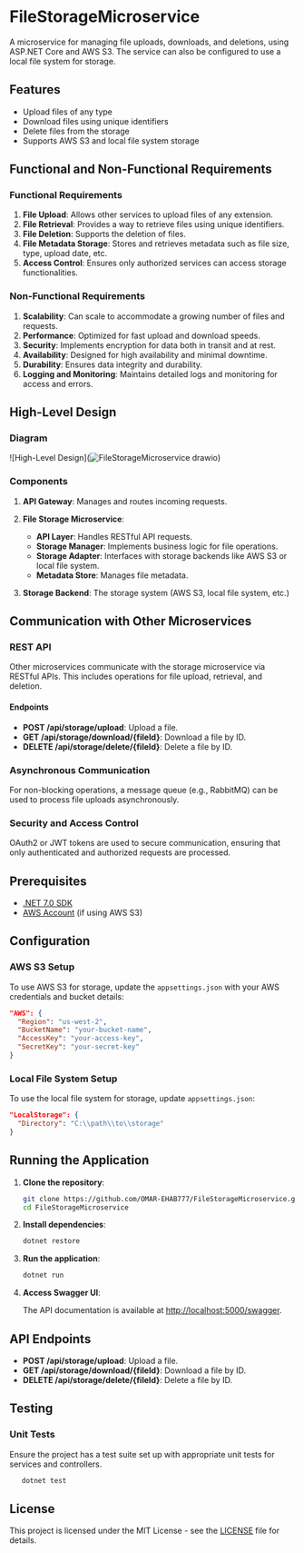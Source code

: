 
# FileStorageMicroservice

A microservice for managing file uploads, downloads, and deletions, using ASP.NET Core and AWS S3. The service can also be configured to use a local file system for storage.

## Features

- Upload files of any type
- Download files using unique identifiers
- Delete files from the storage
- Supports AWS S3 and local file system storage

## Functional and Non-Functional Requirements

### Functional Requirements
1. **File Upload**: Allows other services to upload files of any extension.
2. **File Retrieval**: Provides a way to retrieve files using unique identifiers.
3. **File Deletion**: Supports the deletion of files.
4. **File Metadata Storage**: Stores and retrieves metadata such as file size, type, upload date, etc.
5. **Access Control**: Ensures only authorized services can access storage functionalities.

### Non-Functional Requirements
1. **Scalability**: Can scale to accommodate a growing number of files and requests.
2. **Performance**: Optimized for fast upload and download speeds.
3. **Security**: Implements encryption for data both in transit and at rest.
4. **Availability**: Designed for high availability and minimal downtime.
5. **Durability**: Ensures data integrity and durability.
6. **Logging and Monitoring**: Maintains detailed logs and monitoring for access and errors.

## High-Level Design

### Diagram

![High-Level Design](![FileStorageMicroservice drawio](https://github.com/user-attachments/assets/dc633d81-131c-44fe-8e07-f6dc29483bdf))


### Components
1. **API Gateway**: Manages and routes incoming requests.
2. **File Storage Microservice**:
   - **API Layer**: Handles RESTful API requests.
   - **Storage Manager**: Implements business logic for file operations.
   - **Storage Adapter**: Interfaces with storage backends like AWS S3 or local file system.
   - **Metadata Store**: Manages file metadata.

3. **Storage Backend**: The storage system (AWS S3, local file system, etc.)

## Communication with Other Microservices

### REST API
Other microservices communicate with the storage microservice via RESTful APIs. This includes operations for file upload, retrieval, and deletion.

#### Endpoints
- **POST /api/storage/upload**: Upload a file.
- **GET /api/storage/download/{fileId}**: Download a file by ID.
- **DELETE /api/storage/delete/{fileId}**: Delete a file by ID.

### Asynchronous Communication
For non-blocking operations, a message queue (e.g., RabbitMQ) can be used to process file uploads asynchronously.

### Security and Access Control
OAuth2 or JWT tokens are used to secure communication, ensuring that only authenticated and authorized requests are processed.

## Prerequisites

- [.NET 7.0 SDK](https://dotnet.microsoft.com/download/dotnet/7.0)
- [AWS Account](https://aws.amazon.com/) (if using AWS S3)

## Configuration

### AWS S3 Setup
To use AWS S3 for storage, update the `appsettings.json` with your AWS credentials and bucket details:

```json
"AWS": {
  "Region": "us-west-2",
  "BucketName": "your-bucket-name",
  "AccessKey": "your-access-key",
  "SecretKey": "your-secret-key"
}
```

### Local File System Setup
To use the local file system for storage, update `appsettings.json`:

```json
"LocalStorage": {
  "Directory": "C:\\path\\to\\storage"
}
```

## Running the Application

1. **Clone the repository**:

   ```bash
   git clone https://github.com/OMAR-EHAB777/FileStorageMicroservice.git
   cd FileStorageMicroservice
   ```

2. **Install dependencies**:

   ```bash
   dotnet restore
   ```

3. **Run the application**:

   ```bash
   dotnet run
   ```

4. **Access Swagger UI**:

   The API documentation is available at [http://localhost:5000/swagger](http://localhost:5000/swagger).

## API Endpoints

- **POST /api/storage/upload**: Upload a file.
- **GET /api/storage/download/{fileId}**: Download a file by ID.
- **DELETE /api/storage/delete/{fileId}**: Delete a file by ID.

## Testing

### Unit Tests
Ensure the project has a test suite set up with appropriate unit tests for services and controllers.
```bash
   dotnet test
   ```
## License
This project is licensed under the MIT License - see the [LICENSE](LICENSE) file for details.

